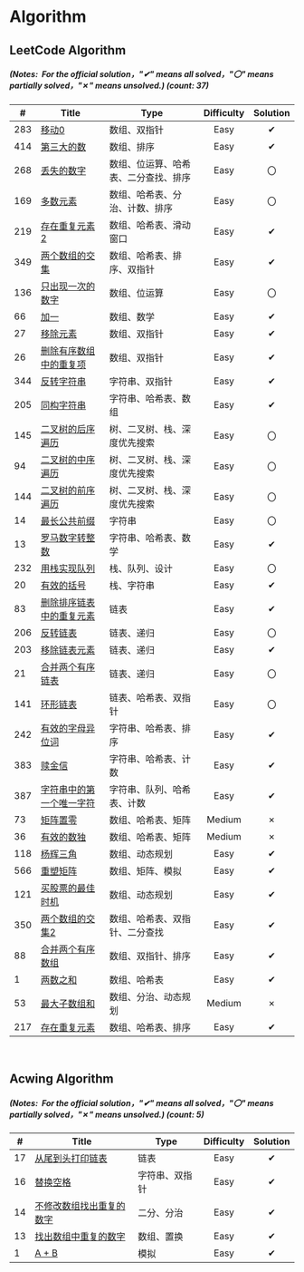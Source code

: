 # Algorithm

## LeetCode Algorithm

##### (Notes: &nbsp;For the official solution，"✔" means all solved，"〇" means partially solved，"✗" means unsolved.) (_count: 37)_

| #   | Title | Type            | Difficulty | Solution |
|-----| ----- |-----------------|:----------:|:--------:|
|283|[移动0](https://leetcode.cn/problems/move-zeroes/)|数组、双指针|Easy|✔|
|414|[第三大的数](https://leetcode.cn/problems/third-maximum-number/)|数组、排序|Easy|✔|
|268|[丢失的数字](https://leetcode.cn/problems/missing-number/)|数组、位运算、哈希表、二分查找、排序|Easy|〇|
|169|[多数元素](https://leetcode.cn/problems/majority-element/)|数组、哈希表、分治、计数、排序|Easy|〇|
|219|[存在重复元素2](https://leetcode.cn/problems/contains-duplicate-ii/)|数组、哈希表、滑动窗口|Easy|✔|
|349|[两个数组的交集](https://leetcode.cn/problems/intersection-of-two-arrays/)|数组、哈希表、排序、双指针|Easy|✔|
|136|[只出现一次的数字](https://leetcode.cn/problems/single-number/)|数组、位运算|Easy|〇|
|66|[加一](https://leetcode.cn/problems/plus-one/)|数组、数学|Easy|✔|
|27|[移除元素](https://leetcode.cn/problems/remove-element/)|数组、双指针|Easy|✔|
|26|[删除有序数组中的重复项](https://leetcode.cn/problems/remove-duplicates-from-sorted-array/)|数组、双指针|Easy|✔|
|344|[反转字符串](https://leetcode.cn/problems/reverse-string/)|字符串、双指针|Easy|✔|
|205|[同构字符串](https://leetcode.cn/problems/isomorphic-strings/)|字符串、哈希表、数组|Easy|✔|
|145|[二叉树的后序遍历](https://leetcode.cn/problems/binary-tree-postorder-traversal/)|树、二叉树、栈、深度优先搜索|Easy|〇|
|94|[二叉树的中序遍历](https://leetcode.cn/problems/binary-tree-inorder-traversal/)|树、二叉树、栈、深度优先搜索|Easy|〇|
|144|[二叉树的前序遍历](https://leetcode.cn/problems/binary-tree-preorder-traversal/)|树、二叉树、栈、深度优先搜索|Easy|〇|
|14|[最长公共前缀](https://leetcode.cn/problems/longest-common-prefix/)|字符串|Easy|〇|
|13|[罗马数字转整数](https://leetcode.cn/problems/roman-to-integer/)|字符串、哈希表、数学|Easy|✔|
|232|[用栈实现队列](https://leetcode.cn/problems/implement-queue-using-stacks/)| 栈、队列、设计         |Easy|〇|
|20|[有效的括号](https://leetcode.cn/problems/valid-parentheses/)| 栈、字符串           |Easy|✔|
|83|[删除排序链表中的重复元素](https://leetcode.cn/problems/remove-duplicates-from-sorted-list/)| 链表              |Easy|✔|
|206|[反转链表](https://leetcode.cn/problems/reverse-linked-list/)| 链表、递归           |Easy|〇|
|203|[移除链表元素](https://leetcode.cn/problems/remove-linked-list-elements/)| 链表、递归           |    Easy    |✔|
|21|[合并两个有序链表](https://leetcode.cn/problems/merge-two-sorted-lists/)| 链表、递归           |    Easy    |〇|
|141|[环形链表](https://leetcode.cn/problems/linked-list-cycle/)| 链表、哈希表、双指针      |    Easy    |〇|
|242|[有效的字母异位词](https://leetcode.cn/problems/valid-anagram/)| 字符串、哈希表、排序      |    Easy    |✔|
|383|[赎金信](https://leetcode.cn/problems/ransom-note/)| 字符串、哈希表、计数      |    Easy    |✔|
|387|[字符串中的第一个唯一字符](https://leetcode.cn/problems/first-unique-character-in-a-string/)| 字符串、队列、哈希表、计数   |    Easy    |✔|
|73|[矩阵置零](https://leetcode.cn/problems/set-matrix-zeroes/)| 数组、哈希表、矩阵       |   Medium   |✗|
|36|[有效的数独](https://leetcode.cn/problems/valid-sudoku/)| 数组、哈希表、矩阵       |   Medium   |✗|
|118|[杨辉三角](https://leetcode.cn/problems/pascals-triangle/)| 数组、动态规划         |    Easy    |✔|
|566|[重塑矩阵](https://leetcode.cn/problems/reshape-the-matrix/)| 数组、矩阵、模拟        |    Easy    |✔|
|121|[买股票的最佳时机](https://leetcode.cn/problems/best-time-to-buy-and-sell-stock/)| 数组、动态规划         |    Easy    |✔|
| 350 |[两个数组的交集2](https://leetcode.cn/problems/intersection-of-two-arrays-ii/)| 数组、哈希表、双指针、二分查找 |    Easy    |    ✔      |
| 88  |[合并两个有序数组](https://leetcode.cn/problems/merge-sorted-array/)| 数组、双指针、排序       |    Easy    |    ✔     |
| 1   |[两数之和](https://leetcode.cn/problems/two-sum/)| 数组、哈希表          |    Easy    |    ✔     |
| 53  |[最大子数组和](https://leetcode.cn/problems/maximum-subarray/)| 数组、分治、动态规划      |   Medium   |    ✗     |
| 217 |[存在重复元素](https://leetcode.cn/problems/contains-duplicate/)| 数组、哈希表、排序       |    Easy    |    ✔     |


&nbsp;

## Acwing Algorithm
##### (Notes: &nbsp;For the official solution，"✔" means all solved，"〇" means partially solved，"✗" means unsolved.) (_count: 5)_
| #   | Title | Type         |          Difficulty          | Solution |
|---|-----------| ---- |:--------:|:----------:|
|17|[从尾到头打印链表](https://www.acwing.com/problem/content/17/)|链表|Easy|✔|
|16|[替换空格](https://www.acwing.com/problem/content/17/)|字符串、双指针|Easy|✔|
|14|[不修改数组找出重复的数字](https://www.acwing.com/problem/content/15/)|二分、分治|Easy|✔|
|13|[找出数组中重复的数字](https://www.acwing.com/problem/content/14/)|数组、置换|Easy|✔|
|1| [A + B](https://www.acwing.com/problem/content/1/)|模拟|Easy|✔|

